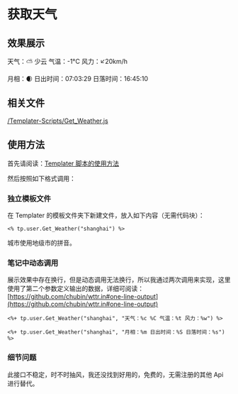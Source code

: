 # 获取天气

## 效果展示

天气：⛅️ 少云 气温：-1°C 风力：↙20km/h

月相：🌒 日出时间：07:03:29 日落时间：16:45:10

## 相关文件

[/Templater-Scripts/Get_Weather.js](../../../../Templater-Scripts/Get_Weather.js)

## 使用方法

首先请阅读：[Templater 脚本的使用方法](../Usages/How-to-Use-Templater-Script.md)

然后按照如下格式调用：

### 独立模板文件

在 Templater 的模板文件夹下新建文件，放入如下内容（无需代码块）：

```eta
<% tp.user.Get_Weather("shanghai") %>
```

城市使用地级市的拼音。

### 笔记中动态调用

展示效果中存在换行，但是动态调用无法换行，所以我通过两次调用来实现，这里使用了第二个参数定义输出的数据，详细可阅读： [https://github.com/chubin/wttr.in#one-line-output](https://github.com/chubin/wttr.in#one-line-output)

```eta
<%+ tp.user.Get_Weather("shanghai", "天气：%c %C 气温：%t 风力：%w") %>

<%+ tp.user.Get_Weather("shanghai", "月相：%m 日出时间：%S 日落时间：%s") %>
```

### 细节问题

此接口不稳定，时不时抽风，我还没找到好用的，免费的，无需注册的其他 Api 进行替代。
